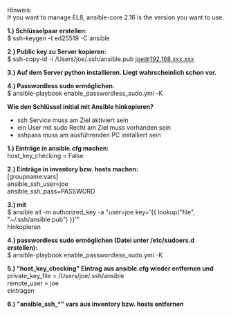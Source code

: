 Hinweis:  
If you want to manage EL8, ansible-core 2.16 is the version you want to use.


**1.) Schlüsselpaar erstellen:**  
$ ssh-keygen -t ed25519 -C ansible

**2.) Public key zu Server kopieren:**  
$ ssh-copy-id -i /Users/joe/.ssh/ansible.pub joe@192.168.xxx.xxx

**3.) Auf dem Server python installieren. Liegt wahrscheinlich schon vor.**

**4.) Passwordless sudo ermöglichen.**  
$ ansible-playbook enable_passwordless_sudo.yml -K
  

**Wie den Schlüssel initial mit Ansible hinkopieren?**

- ssh Service muss am Ziel aktiviert sein  
- ein User mit sudo Recht am Ziel muss vorhanden sein
- sshpass muss am ausführenden PC installiert sein


**1.) Einträge in ansible.cfg machen:**  
	host_key_checking = False

**2.) Einträge in inventory bzw. hosts machen:**  
	[groupname:vars]  
	ansible_ssh_user=joe  
	ansible_ssh_pass=PASSWORD  

**3.) mit**  
	$ ansible all -m authorized_key -a "user=joe key='{{ lookup(\"file\", \"~/.ssh/ansible.pub\") }}'"  
hinkopieren

**4.) passwordless sudo ermöglichen (Datei unter /etc/sudoers.d erstellen):**  
	$ ansible-playbook enable_passwordless_sudo.yml -K

**5.) "host_key_checking" Eintrag aus ansible.cfg wieder entfernen und**  
	private_key_file = /Users/joe/.ssh/ansible  
	remote_user = joe  
eintragen

**6.) "ansible_ssh_*" vars aus inventory bzw. hosts entfernen**
